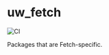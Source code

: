# uw_fetch

![CI](https://github.com/homeskies/uw_fetch/workflows/CI/badge.svg)

Packages that are Fetch-specific.